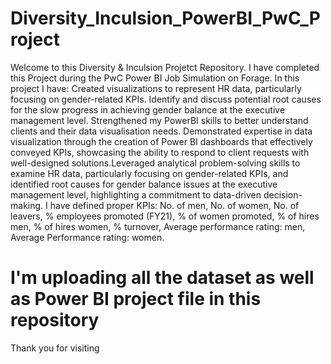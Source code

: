 # Diversity_Inculsion_PowerBI_PwC_Project
Welcome to this Diversity & Inculsion Projetct Repository.
I have completed this Project during the PwC Power BI Job Simulation on Forage.
In this project I have: Created visualizations to represent HR data, particularly focusing on gender-related KPIs.
Identify and discuss potential root causes for the slow progress in achieving gender balance at the executive management level.
Strengthened my PowerBI skills to better understand clients and their data visualisation needs.
Demonstrated expertise in data visualization through the creation of Power BI dashboards that effectively conveyed KPIs,
showcasing the ability to respond to client requests with well-designed solutions.Leveraged analytical problem-solving skills to examine HR data, particularly focusing on gender-related KPIs, and identified root causes for gender balance issues at the executive management level, highlighting a commitment to data-driven decision-making.
I have defined proper KPIs: No. of men, No. of women, No. of leavers, % employees promoted (FY21), % of women promoted, % of hires men, % of hires women, % turnover, Average performance rating: men, Average Performance rating: women.

# I'm uploading all the dataset as well as Power BI project file in this repository
Thank you for visiting
